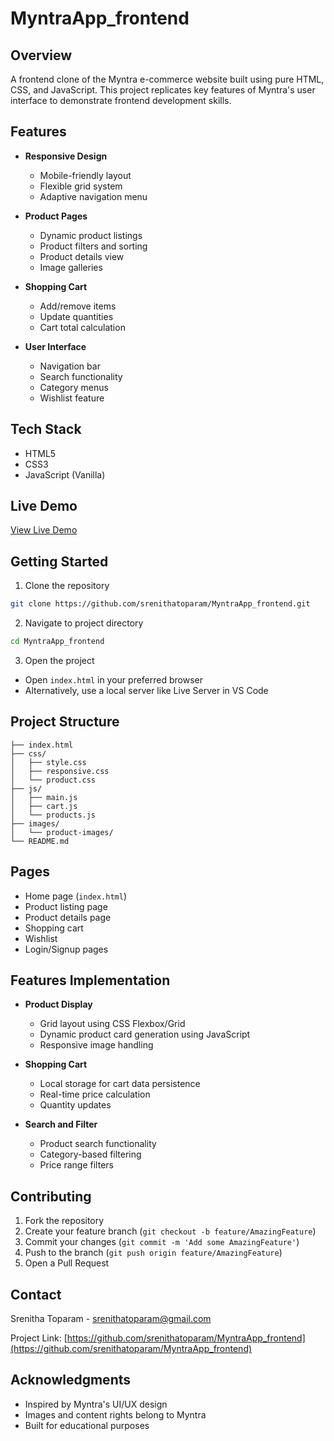 # MyntraApp_frontend

## Overview
A frontend clone of the Myntra e-commerce website built using pure HTML, CSS, and JavaScript. This project replicates key features of Myntra's user interface to demonstrate frontend development skills.

## Features
- **Responsive Design**
  - Mobile-friendly layout
  - Flexible grid system
  - Adaptive navigation menu

- **Product Pages**
  - Dynamic product listings
  - Product filters and sorting
  - Product details view
  - Image galleries

- **Shopping Cart**
  - Add/remove items
  - Update quantities
  - Cart total calculation

- **User Interface**
  - Navigation bar
  - Search functionality
  - Category menus
  - Wishlist feature

## Tech Stack
- HTML5
- CSS3
- JavaScript (Vanilla)

## Live Demo
[View Live Demo](your-deployed-site-url)

## Getting Started

1. Clone the repository
```bash
git clone https://github.com/srenithatoparam/MyntraApp_frontend.git
```

2. Navigate to project directory
```bash
cd MyntraApp_frontend
```

3. Open the project
- Open `index.html` in your preferred browser
- Alternatively, use a local server like Live Server in VS Code

## Project Structure
```
├── index.html
├── css/
│   ├── style.css
│   ├── responsive.css
│   └── product.css
├── js/
│   ├── main.js
│   ├── cart.js
│   └── products.js
├── images/
│   └── product-images/
└── README.md
```

## Pages
- Home page (`index.html`)
- Product listing page
- Product details page
- Shopping cart
- Wishlist
- Login/Signup pages

## Features Implementation
- **Product Display**
  - Grid layout using CSS Flexbox/Grid
  - Dynamic product card generation using JavaScript
  - Responsive image handling

- **Shopping Cart**
  - Local storage for cart data persistence
  - Real-time price calculation
  - Quantity updates

- **Search and Filter**
  - Product search functionality
  - Category-based filtering
  - Price range filters

## Contributing
1. Fork the repository
2. Create your feature branch (`git checkout -b feature/AmazingFeature`)
3. Commit your changes (`git commit -m 'Add some AmazingFeature'`)
4. Push to the branch (`git push origin feature/AmazingFeature`)
5. Open a Pull Request

## Contact
Srenitha Toparam - srenithatoparam@gmail.com

Project Link: [https://github.com/srenithatoparam/MyntraApp_frontend](https://github.com/srenithatoparam/MyntraApp_frontend)

## Acknowledgments
- Inspired by Myntra's UI/UX design
- Images and content rights belong to Myntra
- Built for educational purposes
